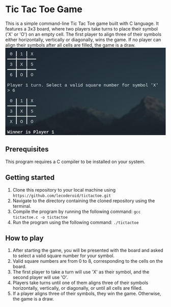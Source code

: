 # Tic Tac Toe Game

This is a simple command-line Tic Tac Toe game built with C language. It features a 3x3 board, where two players take turns to place their symbol ('X' or 'O') on an empty cell. The first player to align three of their symbols either horizontally, vertically or diagonally, wins the game. If no player can align their symbols after all cells are filled, the game is a draw.
![tictactoe console](./images/win.jpg)
## Prerequisites

This program requires a C compiler to be installed on your system.

## Getting started

1. Clone this repository to your local machine using `https://github.com/lecoderoid/tictactoe.git`
2. Navigate to the directory containing the cloned repository using the terminal.
3. Compile the program by running the following command: `gcc tictactoe.c -o tictactoe`
4. Run the program using the following command: `./tictactoe`

## How to play

1. After starting the game, you will be presented with the board and asked to select a valid square number for your symbol.
2. Valid square numbers are from 0 to 8, corresponding to the cells on the board.
3. The first player to take a turn will use 'X' as their symbol, and the second player will use 'O'.
4. Players take turns until one of them aligns three of their symbols horizontally, vertically, or diagonally, or until all cells are filled.
5. If a player aligns three of their symbols, they win the game. Otherwise, the game is a draw.

